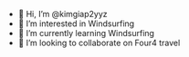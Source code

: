 - 👋 Hi, I’m @kimgiap2yyz
- 👀 I’m interested in Windsurfing
- 🌱 I’m currently learning Windsurfing
- 💞️ I’m looking to collaborate on Four4 travel


<!---
kimgiap2yyz/kimgiap2yyz is a ✨ special ✨ repository because its `README.md` (this file) appears on your GitHub profile.
You can click the Preview link to take a look at your changes.
--->
